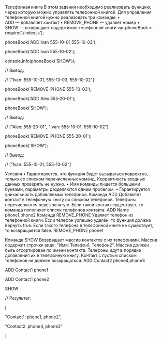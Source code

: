 Телефонная книга
В этом задании необходимо реализовать функцию, через которую можно управлять телефонной книгой.
Для управления телефонной книгой нужно реализовать три команды:
	• ADD — добавляет контакт
	• REMOVE_PHONE — удаляет номер
	• SHOW — возвращает содержимое телефонной книги
var phoneBook = require('./index.js');

phoneBook('ADD Ivan 555-10-01,555-10-03');

phoneBook('ADD Ivan 555-10-02');

console.info(phoneBook('SHOW'));

// Вывод:

// ["Ivan: 555-10-01, 555-10-03, 555-10-02"]

phoneBook('REMOVE_PHONE 555-10-03');

phoneBook('ADD Alex 555-20-01');

phoneBook('SHOW');

// Вывод:

// ["Alex: 555-20-01", "Ivan: 555-10-01, 555-10-02"]

phoneBook('REMOVE_PHONE 555-20-01');

phoneBook('SHOW');

// Вывод:

// ["Ivan: 555-10-01, 555-10-02"]

Условия
	• Гарантируется, что функция будет вызываться корректно, только со списком перечисленных команд. Корректность входных данных проверять не нужно.
	• Имя команды пишется большими буквами, параметры разделяются одним пробелом.
	• Гарантируется уникальность добавляемых телефонов.
Команда ADD
Добавляет контакт в телефонную книгу со списком телефонов. Телефоны перечисляются через запятую. Если такой контакт существует, то команда пополняет список телефонов контакта.
ADD Name phone1,phone2
Команда REMOVE_PHONE
Удаляет телефон из телефонной книги. Если телефон успешно удалён, то функция должна вернуть true. Если такого телефона в телефонной книге не существует, то возвращается false.
REMOVE_PHONE phone1

Команда SHOW
Возвращает массив контактов с их телефонами. Массив содержит строчки вида: "Имя: Телефон1, Телефон2". Массив должен быть отсортирован по имени контакта. Телефоны идут в порядке добавления их в телефонную книгу. Контакт с пустым списком телефонов не должен возвращаться.
ADD Contact2 phone4,phone3

ADD Contact1 phone1

ADD Contact1 phone2

SHOW


// Результат:

[

  "Contact1: phone1, phone2",

  "Contact2: phone4, phone3"

]
